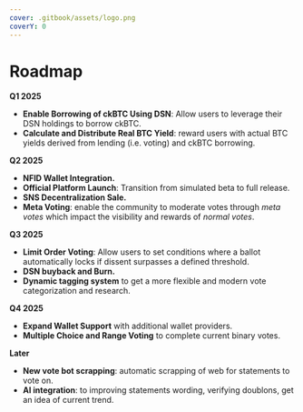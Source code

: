 ```yaml
---
cover: .gitbook/assets/logo.png
coverY: 0
---
```


# Roadmap

**Q1 2025**

* **Enable Borrowing of ckBTC Using DSN**: Allow users to leverage their DSN holdings to borrow ckBTC.
* **Calculate and Distribute Real BTC Yield**: reward users with actual BTC yields derived from lending (i.e. voting) and ckBTC borrowing.

**Q2 2025**

* **NFID Wallet Integration.**
* **Official Platform Launch**: Transition from simulated beta to full release.
* **SNS Decentralization Sale.**
* **Meta Voting**: enable the community to moderate votes through _meta votes_ which impact the visibility and rewards of _normal votes_.

**Q3 2025**

* **Limit Order Voting**: Allow users to set conditions where a ballot automatically locks if dissent surpasses a defined threshold.
* **DSN buyback and Burn.**
* **Dynamic tagging system** to get a more flexible and modern vote categorization and research.

**Q4 2025**

* **Expand Wallet Support** with additional wallet providers.
* **Multiple Choice and Range Voting** to complete current binary votes.

**Later**

* **New vote bot scrapping**: automatic scrapping of web for statements to vote on.
* **AI integration**: to improving statements wording, verifying doublons, get an idea of current trend.









